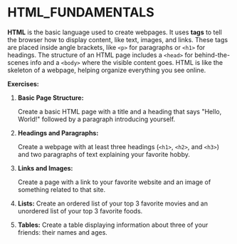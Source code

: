 # HTML_FUNDAMENTALS
 
 **HTML** is the basic language used to create webpages. It uses **tags** to tell the browser how to display content, like text, images, and links. These tags are placed inside angle brackets, like `<p>` for paragraphs or `<h1>` for headings. The structure of an HTML page includes a `<head>` for behind-the-scenes info and a `<body>` where the visible content goes. HTML is like the skeleton of a webpage, helping organize everything you see online.

**Exercises:**

1. **Basic Page Structure:**

    Create a basic HTML page with a title and a heading that says "Hello, World!" followed by a paragraph introducing yourself.

2. **Headings and Paragraphs:**

    Create a webpage with at least three headings (`<h1>`, `<h2>`, and `<h3>`) and two paragraphs of text explaining your favorite hobby.

3. **Links and Images:**

    Create a page with a link to your favorite website and an image of something related to that site.
4. **Lists:**
    Create an ordered list of your top 3 favorite movies and an unordered list of your top 3 favorite foods.

5. **Tables:**
    Create a table displaying information about three of your friends: their names and ages.